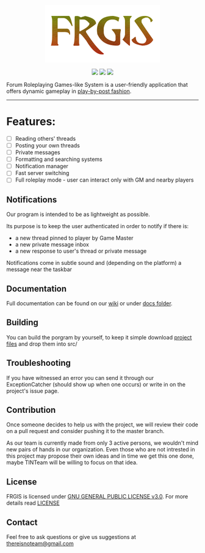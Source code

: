 <p align="center">
    <img src="images/logo/FRGlS.png"
         height="150" width="300">
</p>
<p align="center">
        <img src="https://img.shields.io/github/downloads/ThereIsNoTeam/FRGIS/total.svg?style=flat"
              >
        <img src="https://img.shields.io/github/issues-raw/ThereIsNoTeam/FRGIS.svg?style=flat"
              >
        <img src="https://img.shields.io/github/stars/ThereIsNoTeam/FRGIS.svg?style=flat"
              >
</p>

Forum Roleplaying Games-like System is a user-friendly application that offers dynamic gameplay in [play-by-post fashion](https://en.wikipedia.org/wiki/Play-by-post_role-playing_game).  

---
# Features:
- [ ] Reading others' threads
- [ ] Posting your own threads
- [ ] Private messages
- [ ] Formatting and searching systems
- [ ] Notification manager
- [ ] Fast server switching
- [ ] Full roleplay mode - user can interact only with GM and nearby players

## Notifications
Our program is intended to be as lightweight as possible. 

Its purpose is to keep the user authenticated in order to notify if there is: 
- a new thread pinned to player by Game Master
- a new private message inbox
- a new response to user's thread or private message

Notifications come in subtle sound and (depending on the platform) a message near the taskbar

## Documentation
Full documentation can be found on our [wiki](https://thereisnoteam.github.io/FRGIS/) or under [docs folder](https://github.com/ThereIsNoTeam/FRGIS/tree/master/docs).

## Building
You can build the porgram by yourself, to keep it simple download [project files](https://drive.google.com/drive/folders/0B-MGpOfN18ijYjVRemkxTlE4dzQ?usp=sharing) and drop them into src/

## Troubleshooting
If you have witnessed an error you can send it through our ExceptionCatcher (should show up when one occurs) or write in on the project's issue page.

## Contribution
Once someone decides to help us with the project, we will review their code on a pull request and consider pushing it to the master branch.

As our team is currently made from only 3 active persons, we wouldn't mind new pairs of hands in our organization. Even those who are not intrested in this project may propose their own ideas and in time we get this one done, maybe TINTeam will be willing to focus on that idea.

## License
FRGlS is licensed under [GNU GENERAL PUBLIC LICENSE v3.0](https://www.gnu.org/licenses/gpl-3.0.en.html). For more details read [LICENSE](https://github.com/ThereIsNoTeam/FRGIS/blob/master/LICENSE)

## Contact
Feel free to ask questions or give us suggestions at thereisnoteam@gmail.com
